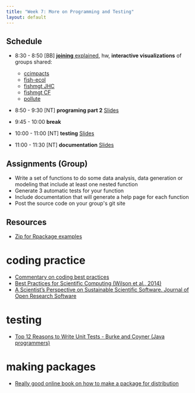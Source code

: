 ```yaml
---
title: "Week 7: More on Programming and Testing"
layout: default
---
```


## Schedule

- 8:30 - 8:50 [BB] [**joining** explained](http://ucsb-bren.github.io/env-info/wk05_joining.html#per-capita-co2-emissions), hw, **interactive visualizations** of groups shared:

  * [ccimpacts](https://ccimpacts.github.io/wk06_group.html)
  * [fish-ecol](https://fish-ecol.github.io/wk06_widgets_group.html)
  * [fishmgt JHC](http://fishmgt.github.io/wk_06_widgets_JHC.html)
  * [fishmgt CF](http://fishmgt.github.io/wk06_widgets_CF.html)
  * [pollute](http://pollute.github.io/wk06_widgets_grop.html)

- 8:50 - 9:30 [NT] **programing part 2** [Slides](programming2.pdf) 

- 9:45 - 10:00 **break**

- 10:00 - 11:00 [NT] **testing** [Slides](testing.pdf)
- 11:00 - 11:30 [NT] **documentation** [Slides](documentation.pdf)

## Assignments (Group)

- Write a set of functions to do some data analysis, data generation or modeling that
include at least one nested function
- Generate 3 automatic tests for your function
- Include documentation that will generate a help page for each function
- Post the source code on your group's git site

## Resources

- [Zip for Rpackage examples](esm237examples.zip)

# coding practice
- [Commentary on coding best practices](http://simpleprogrammer.com/2013/02/17/principles-are-timeless-best-practices-are-fads/)
- [Best Practices for Scientific Computing (Wilson et al., 2014) ](bestpractices.wilson.pdf)
- [A Scientist’s Perspective on Sustainable Scientific Software. Journal of Open Research Software ](bestpractices.blanton.pdf)

# testing
- [Top 12 Reasons to Write Unit Tests - Burke and Coyner (Java programmers)](http://www.onjava.com/pub/a/onjava/2003/04/02/javaxpckbk.html)

# making packages
- [Really good online book on how to make a package for distribution](http://r-pkgs.had.co.nz/)
